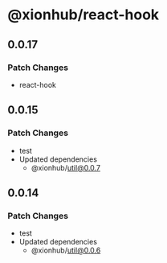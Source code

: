 # @xionhub/react-hook

## 0.0.17

### Patch Changes

- react-hook

## 0.0.15

### Patch Changes

- test
- Updated dependencies
  - @xionhub/util@0.0.7

## 0.0.14

### Patch Changes

- test
- Updated dependencies
  - @xionhub/util@0.0.6
